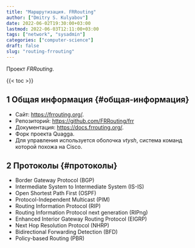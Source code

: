 ```yaml
---
title: "Маршрутизация. FRRouting"
author: ["Dmitry S. Kulyabov"]
date: 2022-06-02T19:30:00+03:00
lastmod: 2022-06-03T12:11:00+03:00
tags: ["network", "sysadmin"]
categories: ["computer-science"]
draft: false
slug: "routing-frrouting"
---
```


Проект _FRRouting_.

<!--more-->

{{< toc >}}


## <span class="section-num">1</span> Общая информация {#общая-информация}

-   Сайт: <https://frrouting.org/>.
-   Репозиторий: <https://github.com/FRRouting/frr>
-   Документация: <https://docs.frrouting.org/>.
-   Форк проекта Quagga.
-   Для управления используется оболочка _vtysh_, система команд которой похожа на Cisco.


## <span class="section-num">2</span> Протоколы {#протоколы}

-   Border Gateway Protocol (BGP)
-   Intermediate System to Intermediate System (IS-IS)
-   Open Shortest Path First (OSPF)
-   Protocol-Independent Multicast (PIM)
-   Routing Information Protocol (RIP)
-   Routing Information Protocol next generation (RIPng)
-   Enhanced Interior Gateway Routing Protocol (EIGRP)
-   Next Hop Resolution Protocol (NHRP)
-   Bidirectional Forwarding Detection (BFD)
-   Policy-based Routing (PBR)
